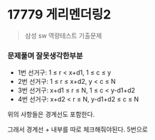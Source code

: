 # 17779 게리멘더링2
> 삼성 sw 역량테스트 기출문제

### 문제풀며 잘못생각한부분

- 1번 선거구: 1 ≤ r < x+d1, 1 ≤ c ≤ y
- 2번 선거구: 1 ≤ r ≤ x+d2, y < c ≤ N
- 3번 선거구: x+d1 ≤ r ≤ N, 1 ≤ c < y-d1+d2
- 4번 선거구: x+d2 < r ≤ N, y-d1+d2 ≤ c ≤ N

위의 사항들은 경계선도 포함한다.

그래서 경계선 + 내부를 따로 체크해줘야된다. 5번으로





